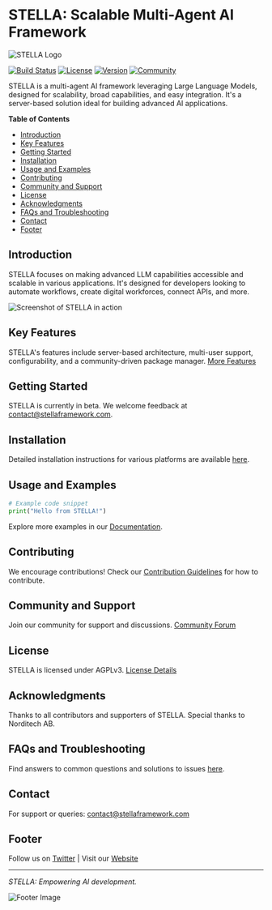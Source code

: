 
# STELLA: Scalable Multi-Agent AI Framework

![STELLA Logo](path_to_logo.jpg) <!-- Replace with the actual path to the STELLA logo -->

[![Build Status](https://img.shields.io/badge/build-passing-brightgreen.svg)](Link_to_build_status)
[![License](https://img.shields.io/badge/license-AGPLv3-blue.svg)](LICENSE)
[![Version](https://img.shields.io/badge/version-beta-orange.svg)](Link_to_version)
[![Community](https://img.shields.io/badge/community-active-ff69b4.svg)](Link_to_community)

STELLA is a multi-agent AI framework leveraging Large Language Models, designed for scalability, broad capabilities, and easy integration. It's a server-based solution ideal for building advanced AI applications.

**Table of Contents**
- [Introduction](#introduction)
- [Key Features](#key-features)
- [Getting Started](#getting-started)
- [Installation](#installation)
- [Usage and Examples](#usage-and-examples)
- [Contributing](#contributing)
- [Community and Support](#community-and-support)
- [License](#license)
- [Acknowledgments](#acknowledgments)
- [FAQs and Troubleshooting](#faqs-and-troubleshooting)
- [Contact](#contact)
- [Footer](#footer)

## Introduction

STELLA focuses on making advanced LLM capabilities accessible and scalable in various applications. It's designed for developers looking to automate workflows, create digital workforces, connect APIs, and more.

![Screenshot of STELLA in action](path_to_screenshot.jpg) <!-- Replace with actual screenshot path -->

## Key Features

STELLA's features include server-based architecture, multi-user support, configurability, and a community-driven package manager. [More Features](https://docs.stellaframework.com/)

## Getting Started

STELLA is currently in beta. We welcome feedback at [contact@stellaframework.com](mailto:contact@stellaframework.com).

## Installation

Detailed installation instructions for various platforms are available [here](https://docs.stellaframework.com/Getting_Started).

## Usage and Examples

```python
# Example code snippet
print("Hello from STELLA!")
```
Explore more examples in our [Documentation](https://docs.stellaframework.com/).

## Contributing

We encourage contributions! Check our [Contribution Guidelines](https://docs.stellaframework.com/contribution_guidelines/index) for how to contribute.

## Community and Support

Join our community for support and discussions. [Community Forum](https://docs.stellaframework.com/Community)

## License

STELLA is licensed under AGPLv3. [License Details](https://docs.stellaframework.com/Licensing)

## Acknowledgments

Thanks to all contributors and supporters of STELLA. Special thanks to Norditech AB.

## FAQs and Troubleshooting

Find answers to common questions and solutions to issues [here](https://docs.stellaframework.com/Troubleshooting).

## Contact

For support or queries: [contact@stellaframework.com](mailto:contact@stellaframework.com)

## Footer

Follow us on [Twitter](https://twitter.com/stellaframework) | Visit our [Website](https://stellaframework.com)

---

*STELLA: Empowering AI development.*

![Footer Image](path_to_footer_image.jpg) <!-- Optional: Add a footer image -->
